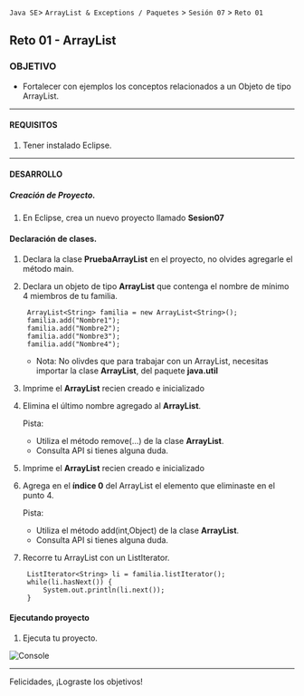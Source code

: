  
`Java SE`> `ArrayList & Exceptions / Paquetes` > `Sesión 07` > `Reto 01`

## Reto 01 - ArrayList

### OBJETIVO

- Fortalecer con ejemplos los conceptos relacionados a un Objeto de tipo ArrayList.

<hr>

#### REQUISITOS

1. Tener instalado Eclipse.

<hr>

#### DESARROLLO

##### Creación de Proyecto.

1. En Eclipse, crea un nuevo proyecto llamado <b>Sesion07</b>
   
#### Declaración de clases.

1. Declara la clase <b>PruebaArrayList</b> en el proyecto, no olvides agregarle el método main.
		
2. Declara un objeto de tipo <b>ArrayList</b> que contenga el nombre de mínimo 4 miembros de tu familia.

		ArrayList<String> familia = new ArrayList<String>();
		familia.add("Nombre1");
		familia.add("Nombre2");
		familia.add("Nombre3");
		familia.add("Nombre4");
		
    - Nota: No olivdes que para trabajar con un ArrayList, necesitas importar la clase <b>ArrayList</b>, del paquete <b>java.util</b>
			
3. Imprime el <b>ArrayList</b> recien creado e inicializado
   
4. Elimina el último nombre agregado al <b>ArrayList</b>. 
   
   Pista: 
   	- Utiliza el método remove(...) de la clase <b>ArrayList</b>. 
	- Consulta API si tienes alguna duda.
	
5. Imprime el <b>ArrayList</b> recien creado e inicializado

6. Agrega en el <b>índice 0</b> del ArrayList el elemento que eliminaste en el punto 4.

   Pista: 
   	- Utiliza el método add(int,Object) de la clase <b>ArrayList</b>.
   	- Consulta API si tienes alguna duda.
	
7. Recorre tu ArrayList con un ListIterator.

		ListIterator<String> li = familia.listIterator();
		while(li.hasNext()) {
			System.out.println(li.next());
		}
	
#### Ejecutando proyecto

1. Ejecuta tu proyecto.

![Console](https://user-images.githubusercontent.com/56565204/68001136-64b53780-fc28-11e9-85e2-b835bbb05b61.png)

<hr>

Felicidades, ¡Lograste los objetivos!
